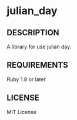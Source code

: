 # julian_day

## DESCRIPTION
A library for use julian day.

## REQUIREMENTS
Ruby 1.8 or later

## LICENSE
MIT License

